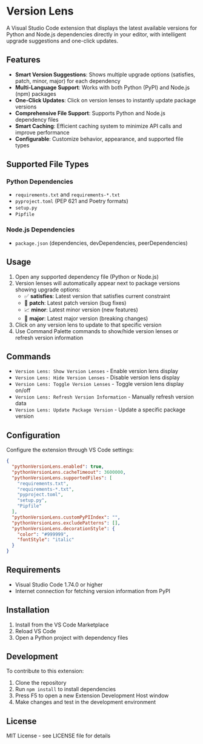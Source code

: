 # Version Lens

A Visual Studio Code extension that displays the latest available versions for Python and Node.js dependencies directly in your editor, with intelligent upgrade suggestions and one-click updates.

## Features

- **Smart Version Suggestions**: Shows multiple upgrade options (satisfies, patch, minor, major) for each dependency
- **Multi-Language Support**: Works with both Python (PyPI) and Node.js (npm) packages
- **One-Click Updates**: Click on version lenses to instantly update package versions
- **Comprehensive File Support**: Supports Python and Node.js dependency files
- **Smart Caching**: Efficient caching system to minimize API calls and improve performance
- **Configurable**: Customize behavior, appearance, and supported file types

## Supported File Types

### Python Dependencies
- `requirements.txt` and `requirements-*.txt`
- `pyproject.toml` (PEP 621 and Poetry formats)
- `setup.py`
- `Pipfile`

### Node.js Dependencies
- `package.json` (dependencies, devDependencies, peerDependencies)

## Usage

1. Open any supported dependency file (Python or Node.js)
2. Version lenses will automatically appear next to package versions showing upgrade options:
   - ✅ **satisfies**: Latest version that satisfies current constraint
   - 🔧 **patch**: Latest patch version (bug fixes)
   - 📈 **minor**: Latest minor version (new features)
   - 🚀 **major**: Latest major version (breaking changes)
3. Click on any version lens to update to that specific version
4. Use Command Palette commands to show/hide version lenses or refresh version information

## Commands

- `Version Lens: Show Version Lenses` - Enable version lens display
- `Version Lens: Hide Version Lenses` - Disable version lens display
- `Version Lens: Toggle Version Lenses` - Toggle version lens display on/off
- `Version Lens: Refresh Version Information` - Manually refresh version data
- `Version Lens: Update Package Version` - Update a specific package version

## Configuration

Configure the extension through VS Code settings:

```json
{
  "pythonVersionLens.enabled": true,
  "pythonVersionLens.cacheTimeout": 3600000,
  "pythonVersionLens.supportedFiles": [
    "requirements.txt",
    "requirements-*.txt",
    "pyproject.toml",
    "setup.py",
    "Pipfile"
  ],
  "pythonVersionLens.customPyPIIndex": "",
  "pythonVersionLens.excludePatterns": [],
  "pythonVersionLens.decorationStyle": {
    "color": "#999999",
    "fontStyle": "italic"
  }
}
```

## Requirements

- Visual Studio Code 1.74.0 or higher
- Internet connection for fetching version information from PyPI

## Installation

1. Install from the VS Code Marketplace
2. Reload VS Code
3. Open a Python project with dependency files

## Development

To contribute to this extension:

1. Clone the repository
2. Run `npm install` to install dependencies
3. Press F5 to open a new Extension Development Host window
4. Make changes and test in the development environment

## License

MIT License - see LICENSE file for details